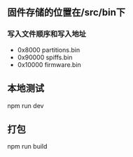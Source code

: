 ## 固件存储的位置在/src/bin下
### 写入文件顺序和写入地址
- 0x8000 partitions.bin 
- 0x90000 spiffs.bin 
- 0x10000 firmware.bin 

## 本地测试
npm run dev
## 打包
npm run build
